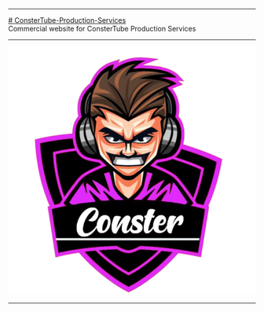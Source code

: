 <p align="center"><hr/><a href="http://ariesplaysnation.com"># ConsterTube-Production-Services</a><br/>
Commercial website for ConsterTube Production Services <hr/>

<img src="https://github.com/AriesPlaysNation/ConsterTube-Production-Services/blob/master/img/logoFinal.png" />
<hr/></p>